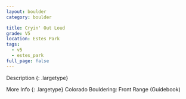 ```yaml
---
layout: boulder
category: boulder

title: Cryin' Out Loud
grade: V5
location: Estes Park
tags:
  - v5
  - estes_park
full_page: false
---
```


Description
{: .largetype}


More Info
{: .largetype}
Colorado Bouldering: Front Range (Guidebook)
